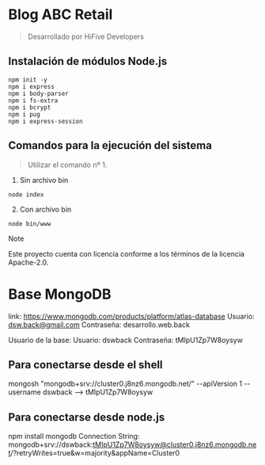 # Blog ABC Retail 
> Desarrollado por HiFive Developers 

## Instalación de módulos Node.js 

````` 
npm init -y
npm i express
npm i body-parser
npm i fs-extra
npm i bcrypt
npm i pug
npm i express-session
````` 

## Comandos para la ejecución del sistema 
> Utilizar el comando nº 1. 

1. Sin archivo bin 

````` 
node index
````` 

2. Con archivo bin 

````` 
node bin/www
````` 

> [!NOTE] 
> Este proyecto cuenta con licencia conforme a los términos de la licencia Apache-2.0. 

# Base MongoDB

link: https://www.mongodb.com/products/platform/atlas-database
Usuario: dsw.back@gmail.com
Contraseña: desarrollo.web.back

Usuario de la base:
Usuario: dswback
Contraseña: tMIpU1Zp7W8oysyw

## Para conectarse desde el shell
mongosh "mongodb+srv://cluster0.j8nz6.mongodb.net/" --apiVersion 1 --username dswback
--> tMIpU1Zp7W8oysyw

## Para conectarse desde node.js
npm install mongodb
    Connection String: 
    mongodb+srv://dswback:tMIpU1Zp7W8oysyw@cluster0.j8nz6.mongodb.net/?retryWrites=true&w=majority&appName=Cluster0
